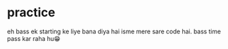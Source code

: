 # practice
eh bass ek starting ke liye bana diya hai isme mere sare code hai. bass time pass kar raha hu😁


